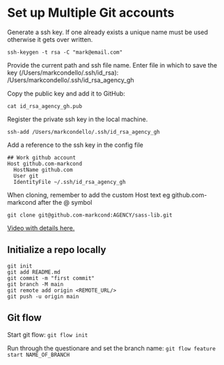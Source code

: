 
# Set up Multiple Git accounts 

Generate a ssh key. If one already exists a unique name must be used otherwise it gets over written.

`ssh-keygen -t rsa -C "mark@email.com"`

Provide the current path and ssh file name.
Enter file in which to save the key (/Users/markcondello/.ssh/id_rsa): /Users/markcondello/.ssh/id_rsa_agency_gh

Copy the public key and add it to GitHub:

`cat id_rsa_agency_gh.pub`

Register the private ssh key in the local machine.

`ssh-add /Users/markcondello/.ssh/id_rsa_agency_gh`

Add a reference to the ssh key in the config file
```
## Work github account
Host github.com-markcond
  HostName github.com
  User git
  IdentityFile ~/.ssh/id_rsa_agency_gh
```

When cloning, remember to add the custom Host text eg github.com-markcond after the @ symbol

`git clone git@github.com-markcond:AGENCY/sass-lib.git`

[Video with details here.](https://www.youtube.com/watch?v=ap56ivm0dhw)

## Initialize a repo locally
```
git init
git add README.md
git commit -m "first commit"
git branch -M main
git remote add origin <REMOTE_URL/>
git push -u origin main
```


## Git flow
Start git flow:
```git flow init```

Run through the questionare and set the branch name:
```git flow feature start NAME_OF_BRANCH```